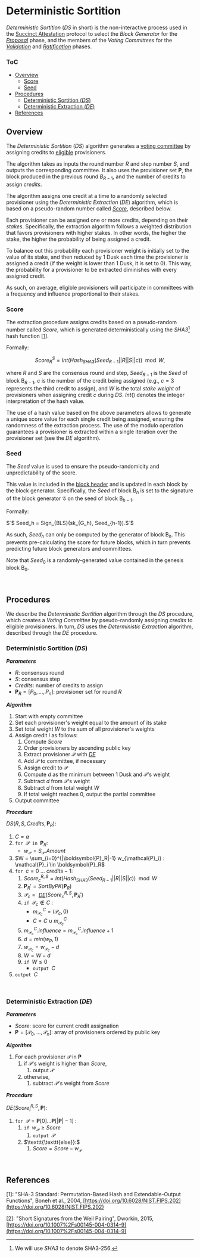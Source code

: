 <!-- TODO: Define BlockGenerator() and Committee() procedures -->

# Deterministic Sortition
*Deterministic Sortition* (*DS* in short) is the non-interactive process used in the [Succinct Attestation][sa] protocol to select the *Block Generator* for the [*Proposal*][prop] phase, and the members of the *Voting Committees* for the [*Validation*][val] and [*Ratification*][rat] phases.

### ToC
- [Overview](#overview)
  - [Score](#score)
  - [Seed](#seed)
- [Procedures](#procedures)
  - [Deterministic Sortition (*DS*)](#deterministic-sortition-ds)
  - [Deterministic Extraction (*DE*)](#deterministic-extraction-de)
- [References](#references)


## Overview
The *Deterministic Sortition* ($DS$) algorithm generates a [voting committee][com] by assigning credits to [eligible][pro] provisioners.

The algorithm takes as inputs the round number $R$ and step number $S$, and outputs the corresponding committee.
It also uses the provisioner set $\boldsymbol{P}$, the block produced in the previous round ${B}_{R-1}$, and the number of credits to assign $credits$.

The algorithm assigns one credit at a time to a randomly selected provisioner using the *Deterministic Extraction* ($DE$) algorithm, which is based on a pseudo-random number called [*Score*](#score), described below.

Each provisioner can be assigned one or more credits, depending on their *stakes*. Specifically, the extraction algorithm follows a weighted distribution that favors provisioners with higher stakes. In other words, the higher the stake, the higher the probability of being assigned a credit.

To balance out this probability each provisioner weight is initially set to the value of its stake, and then reduced by 1 Dusk each time the provisioner is assigned a credit (if the weight is lower than 1 Dusk, it is set to 0). This way, the probability for a provisioner to be extracted diminishes with every assigned credit.

As such, on average, eligible provisioners will participate in committees with a frequency and influence proportional to their stakes.


### Score
The extraction procedure assigns credits based on a pseudo-random number called *Score*, which is generated deterministically using the *SHA3*[^1] hash function [[1](#references)].
<!-- TODO: mv SHA3 ref to main README or crypto readme -->

Formally:

$$ Score_{R}^{S} = Int( Hash_{SHA3}( Seed_{R-1}||R||S||c ) ) \mod W,$$

where $R$ and $S$ are the consensus round and step, $Seed_{R-1}$ is the $Seed$ of block $\mathsf{B}_{R-1}$, $c$ is the number of the credit being assigned (e.g., $c=3$ represents the third credit to assign), and $W$ is the total *stake weight* of provisioners when assigning credit $c$ during $DS$. $Int()$ denotes the integer interpretation of the hash value.

The use of a hash value based on the above parameters allows to generate a unique score value for each single credit being assigned, ensuring the randomness of the extraction process.
The use of the modulo operation guarantees a provisioner is extracted within a single iteration over the provisioner set (see the $DE$ algorithm).


### Seed
The *Seed* value is used to ensure the pseudo-randomicity and unpredictability of the score.

This value is included in the [block header][bh] and is updated in each block by the block generator. 
Specifically, the $Seed$ of block $`\mathsf{B}_h`$ is set to the signature of the block generator $\mathcal{G}$ on the seed of block $`\mathsf{B}_{h-1}`$.

Formally: 

$`$ Seed_h = Sign_{BLS}(sk_{G_h}, Seed_{h-1}).$`$

As such, $Seed_h$ can only be computed by the generator of block $\mathsf{B}_h$. This prevents pre-calculating the score for future blocks, which in turn prevents predicting future block generators and committees.

Note that $Seed_0$ is a randomly-generated value contained in the genesis block $\mathsf{B}_0$.

<p><br></p>

## Procedures
We describe the *Deterministic Sortition* algorithm through the $DS$ procedure, which creates a *Voting Committee* by pseudo-randomly assigning *credits* to eligible provisioners. In turn, $DS$ uses the *Deterministic Extraction* algorithm, described through the $DE$ procedure.

### Deterministic Sortition (*DS*)

***Parameters***

 - $R$: consensus round
 - $S$: consensus step
 - $Credits$: number of credits to assign
 - $\boldsymbol{P}_R = [P_0,\dots,P_n]$: provisioner set for round $R$

***Algorithm***

1. Start with empty committee
2. Set each provisioner's weight equal to the amount of its stake
3. Set total weight $W$ to the sum of all provisioner's weights
4. Assign credit $i$ as follows:
   1. Compute $Score$
   2. Order provisioners by ascending public key
   3. Extract provisioner $\mathcal{P}$ with [*DE*][de]
   4. Add $\mathcal{P}$ to committee, if necessary
   5. Assign credit to $\mathcal{P}$
   6. Compute $d$ as the minimum between $1$ Dusk and $\mathcal{P}$'s weight
   7. Subtract $d$ from $\mathcal{P}$'s weight
   8. Subtract $d$ from total weight $W$
   9. If total weight reaches 0, output the partial committee
5. Output committee

***Procedure***

$DS(R, S, Credits, \boldsymbol{P}_R)$:
1. $C = \emptyset$
2. $\texttt{for } \mathcal{P} \texttt{ in } \boldsymbol{P}_R :$
   - $w_\mathcal{P} = S_\mathcal{P}.Amount$
3. $`W = \sum_{i=0}^{|\boldsymbol{P}_R|-1} w_{\mathcal{P}_i} : \mathcal{P}_i \in \boldsymbol{P}_R`$
4. $\texttt{for } c = 0\text{ }\dots\text{ }credits{-}1$:
   1. $Score_c^{R,S} = Int(Hash_{SHA3}( Seed_{R-1}||R||S||c)) \mod W$
   2. $\boldsymbol{P}_R' = SortByPK(\boldsymbol{P}_R)$
   3. $\mathcal{P}_c = \text{ }$[*DE*][de]$(Score_c^{R,S}, \boldsymbol{P}_R')$
   4. $\texttt{if } \mathcal{P}_c \notin C$ : 
       - $m_{\mathcal{P}_c}^C = (\mathcal{P}_c,0)$ 
       - $C = C \cup m_{\mathcal{P}_c}^C$
   5. $`m_{\mathcal{P}_c}^C.influence = m_{\mathcal{P}_c}^C.influence+1`$
   6. $d = min(w_{P},1)$
   7. $`w_{\mathcal{P}_c} = w_{\mathcal{P}_c} - d`$
   8. $W = W - d$
   9.  $\texttt{if } W \le 0$
       - $\texttt{output } C$
5. $\texttt{output } C$

<p><br></p>

### Deterministic Extraction (*DE*)

***Parameters***
 - $Score$: score for current credit assignation
 - $\boldsymbol{P} = [\mathcal{P}_0,\dots,\mathcal{P}_n]$: array of provisioners ordered by public key

***Algorithm***
  1. For each provisioner $\mathcal{P}$ in $\boldsymbol{P}$
     1. if $\mathcal{P}$'s weight is higher than $Score$, 
        1. output $\mathcal{P}$
     2. otherwise, 
        1. subtract $\mathcal{P}$'s weight from $Score$

***Procedure***

$`DE(Score_i^{R,S}, \boldsymbol{P})`$:
  1. $\texttt{for }  \mathcal{P} = \boldsymbol{P}[0] \dots \boldsymbol{P}[|\boldsymbol{P}|-1]$ :
     1. $\texttt{if } w_\mathcal{P} \ge Score$
        1. $\texttt{output } \mathcal{P}$
     2. $\texttt{\texttt{else}}:$
        1. $Score = Score - w_\mathcal{P}$

<!-- Note that the outer $loop$ means that if the $for$ loop ends (i.e. no provisioner was extracted), it starts over with $j=0$. -->

<p><br></p>



<!----------------------- REFERENCES ----------------------->
## References
<!-- TODO: mv to Consensus README. SHA3 is also used for the block header -->
<a name="rsha3"></a>
[1]: "SHA-3 Standard: Permutation-Based Hash and Extendable-Output Functions", Boneh et al., 2004, [https://doi.org/10.6028/NIST.FIPS.202](https://doi.org/10.6028/NIST.FIPS.202)

[2]: "Short Signatures from the Weil Pairing", Dworkin, 2015, [https://doi.org/10.1007%2Fs00145-004-0314-9](https://doi.org/10.1007%2Fs00145-004-0314-9)


<!----------------------- FOOTNOTES ----------------------->

[^1]: We will use *SHA3* to denote SHA3-256.

<!------------------------- LINKS ------------------------->
<!-- https://github.com/dusk-network/dusk-protocol/tree/main/consensus/sortition/README.md  -->
[ds]: #deterministic-sortition-ds
[de]: #deterministic-extraction-de

<!-- Blockchain -->
[bh]:  https://github.com/dusk-network/dusk-protocol/tree/main/blockchain/README.md#blockheader
<!-- Consensus -->
[sa]:  https://github.com/dusk-network/dusk-protocol/tree/main/consensus/README.md
[env]: https://github.com/dusk-network/dusk-protocol/tree/main/consensus/README.md#environment

[prop]: https://github.com/dusk-network/dusk-protocol/tree/main/consensus/proposal/README.md
[val]:  https://github.com/dusk-network/dusk-protocol/tree/main/consensus/validation/README.md
[rat]:  https://github.com/dusk-network/dusk-protocol/tree/main/consensus/ratification/README.md

<!-- Basics -->
[pro]: https://github.com/dusk-network/dusk-protocol/tree/main/consensus/basics/README.md##provisioners-and-stakes
[com]: https://github.com/dusk-network/dusk-protocol/tree/main/consensus/basics/README.md#voting-committees